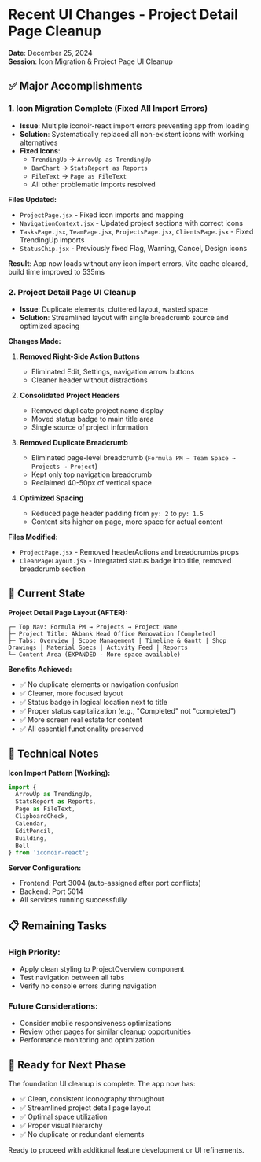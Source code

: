 # Recent UI Changes - Project Detail Page Cleanup

**Date**: December 25, 2024  
**Session**: Icon Migration & Project Page UI Cleanup

## ✅ **Major Accomplishments**

### **1. Icon Migration Complete (Fixed All Import Errors)**
- **Issue**: Multiple iconoir-react import errors preventing app from loading
- **Solution**: Systematically replaced all non-existent icons with working alternatives
- **Fixed Icons**:
  - `TrendingUp` → `ArrowUp as TrendingUp`
  - `BarChart` → `StatsReport as Reports`
  - `FileText` → `Page as FileText`
  - All other problematic imports resolved

**Files Updated:**
- `ProjectPage.jsx` - Fixed icon imports and mapping
- `NavigationContext.jsx` - Updated project sections with correct icons
- `TasksPage.jsx`, `TeamPage.jsx`, `ProjectsPage.jsx`, `ClientsPage.jsx` - Fixed TrendingUp imports
- `StatusChip.jsx` - Previously fixed Flag, Warning, Cancel, Design icons

**Result**: App now loads without any icon import errors, Vite cache cleared, build time improved to 535ms

### **2. Project Detail Page UI Cleanup**
- **Issue**: Duplicate elements, cluttered layout, wasted space
- **Solution**: Streamlined layout with single breadcrumb source and optimized spacing

**Changes Made:**
1. **Removed Right-Side Action Buttons**
   - Eliminated Edit, Settings, navigation arrow buttons
   - Cleaner header without distractions

2. **Consolidated Project Headers**
   - Removed duplicate project name display
   - Moved status badge to main title area
   - Single source of project information

3. **Removed Duplicate Breadcrumb**
   - Eliminated page-level breadcrumb (`Formula PM → Team Space → Projects → Project`)
   - Kept only top navigation breadcrumb
   - Reclaimed 40-50px of vertical space

4. **Optimized Spacing**
   - Reduced page header padding from `py: 2` to `py: 1.5`
   - Content sits higher on page, more space for actual content

**Files Modified:**
- `ProjectPage.jsx` - Removed headerActions and breadcrumbs props
- `CleanPageLayout.jsx` - Integrated status badge into title, removed breadcrumb section

## 🎯 **Current State**

**Project Detail Page Layout (AFTER):**
```
┌─ Top Nav: Formula PM → Projects → Project Name
├─ Project Title: Akbank Head Office Renovation [Completed]
├─ Tabs: Overview | Scope Management | Timeline & Gantt | Shop Drawings | Material Specs | Activity Feed | Reports
└─ Content Area (EXPANDED - More space available)
```

**Benefits Achieved:**
- ✅ No duplicate elements or navigation confusion
- ✅ Cleaner, more focused layout
- ✅ Status badge in logical location next to title
- ✅ Proper status capitalization (e.g., "Completed" not "completed")
- ✅ More screen real estate for content
- ✅ All essential functionality preserved

## 🔧 **Technical Notes**

**Icon Import Pattern (Working):**
```javascript
import {
  ArrowUp as TrendingUp,
  StatsReport as Reports,
  Page as FileText,
  ClipboardCheck,
  Calendar,
  EditPencil,
  Building,
  Bell
} from 'iconoir-react';
```

**Server Configuration:**
- Frontend: Port 3004 (auto-assigned after port conflicts)
- Backend: Port 5014
- All services running successfully

## 📋 **Remaining Tasks**

### **High Priority:**
- Apply clean styling to ProjectOverview component
- Test navigation between all tabs
- Verify no console errors during navigation

### **Future Considerations:**
- Consider mobile responsiveness optimizations
- Review other pages for similar cleanup opportunities
- Performance monitoring and optimization

## 🚀 **Ready for Next Phase**

The foundation UI cleanup is complete. The app now has:
- ✅ Clean, consistent iconography throughout
- ✅ Streamlined project detail page layout
- ✅ Optimal space utilization
- ✅ Proper visual hierarchy
- ✅ No duplicate or redundant elements

Ready to proceed with additional feature development or UI refinements.